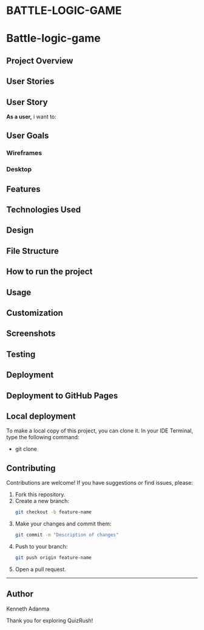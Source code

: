 # BATTLE-LOGIC-GAME

# Battle-logic-game 





## Project Overview





## User Stories

## User Story

**As a user,** i want to:





## User Goals



### Wireframes 

### Desktop


## Features

## Technologies Used




## Design


## File Structure


## How to run the project




## Usage



## Customization



## Screenshots



## Testing 


## Deployment

## Deployment to GitHub Pages




## Local deployment 

To make a local copy of this project, you can clone it. In your IDE Terminal, type the following command:

   - git clone <repository-url>

## Contributing

Contributions are welcome! If you have suggestions or find issues, please:

1. Fork this repository.
2. Create a new branch:
   ```bash
   git checkout -b feature-name
   ```
3. Make your changes and commit them:
   ```bash
   git commit -m "Description of changes"
   ```
4. Push to your branch:
   ```bash
   git push origin feature-name
   ```
5. Open a pull request.

---

## Author

Kenneth Adanma

Thank you for exploring QuizRush!